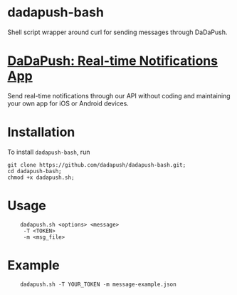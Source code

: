dadapush-bash
===========

Shell script wrapper around curl for sending messages through DaDaPush.

[DaDaPush: Real-time Notifications App][1]
===========

Send real-time notifications through our API without coding and maintaining your own app for iOS or Android devices.


Installation
============

To install `dadapush-bash`, run

```
git clone https://github.com/dadapush/dadapush-bash.git;
cd dadapush-bash;
chmod +x dadapush.sh;
```

Usage
=====
```
    dadapush.sh <options> <message>
     -T <TOKEN>
     -m <msg_file>
```
Example
=====
```
    dadapush.sh -T YOUR_TOKEN -m message-example.json
```

[1]: https://www.dadapush.com
[2]: https://github.com/dadapush/dadapush-bash/issues
